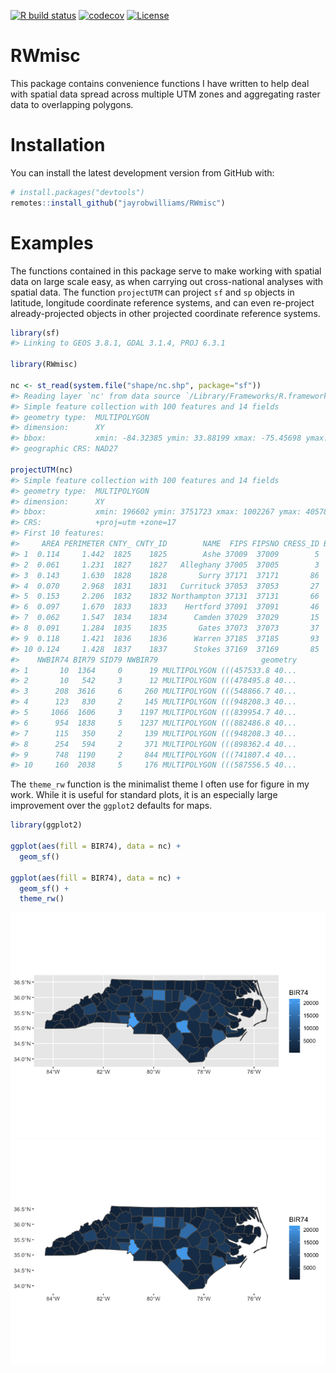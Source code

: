 
<!-- README.md is generated from README.Rmd. Please edit that file -->

<!-- badges: start -->

[![R build
status](https://github.com/jayrobwilliams/RWmisc/workflows/R-CMD-check/badge.svg)](https://github.com/jayrobwilliams/RWmisc/actions)
[![codecov](https://codecov.io/gh/jayrobwilliams/RWmisc/branch/master/graph/badge.svg)](https://codecov.io/gh/jayrobwilliams/RWmisc)
[![License](http://img.shields.io/badge/license-GPL%20%28%3E=%203%29-brightgreen.svg?style=flat)](http://www.gnu.org/licenses/gpl-3.0.html)
<!-- badges: end -->

# RWmisc

This package contains convenience functions I have written to help deal
with spatial data spread across multiple UTM zones and aggregating
raster data to overlapping polygons.

# Installation

You can install the latest development version from GitHub with:

``` r
# install.packages("devtools")
remotes::install_github("jayrobwilliams/RWmisc")
```

# Examples

The functions contained in this package serve to make working with
spatial data on large scale easy, as when carrying out cross-national
analyses with spatial data. The function `projectUTM` can project `sf`
and `sp` objects in latitude, longitude coordinate reference systems,
and can even re-project already-projected objects in other projected
coordinate reference systems.

``` r
library(sf)
#> Linking to GEOS 3.8.1, GDAL 3.1.4, PROJ 6.3.1

library(RWmisc)

nc <- st_read(system.file("shape/nc.shp", package="sf"))
#> Reading layer `nc' from data source `/Library/Frameworks/R.framework/Versions/4.0/Resources/library/sf/shape/nc.shp' using driver `ESRI Shapefile'
#> Simple feature collection with 100 features and 14 fields
#> geometry type:  MULTIPOLYGON
#> dimension:      XY
#> bbox:           xmin: -84.32385 ymin: 33.88199 xmax: -75.45698 ymax: 36.58965
#> geographic CRS: NAD27

projectUTM(nc)
#> Simple feature collection with 100 features and 14 fields
#> geometry type:  MULTIPOLYGON
#> dimension:      XY
#> bbox:           xmin: 196602 ymin: 3751723 xmax: 1002267 ymax: 4057841
#> CRS:            +proj=utm +zone=17
#> First 10 features:
#>     AREA PERIMETER CNTY_ CNTY_ID        NAME  FIPS FIPSNO CRESS_ID BIR74 SID74
#> 1  0.114     1.442  1825    1825        Ashe 37009  37009        5  1091     1
#> 2  0.061     1.231  1827    1827   Alleghany 37005  37005        3   487     0
#> 3  0.143     1.630  1828    1828       Surry 37171  37171       86  3188     5
#> 4  0.070     2.968  1831    1831   Currituck 37053  37053       27   508     1
#> 5  0.153     2.206  1832    1832 Northampton 37131  37131       66  1421     9
#> 6  0.097     1.670  1833    1833    Hertford 37091  37091       46  1452     7
#> 7  0.062     1.547  1834    1834      Camden 37029  37029       15   286     0
#> 8  0.091     1.284  1835    1835       Gates 37073  37073       37   420     0
#> 9  0.118     1.421  1836    1836      Warren 37185  37185       93   968     4
#> 10 0.124     1.428  1837    1837      Stokes 37169  37169       85  1612     1
#>    NWBIR74 BIR79 SID79 NWBIR79                       geometry
#> 1       10  1364     0      19 MULTIPOLYGON (((457533.8 40...
#> 2       10   542     3      12 MULTIPOLYGON (((478495.8 40...
#> 3      208  3616     6     260 MULTIPOLYGON (((548866.7 40...
#> 4      123   830     2     145 MULTIPOLYGON (((948208.3 40...
#> 5     1066  1606     3    1197 MULTIPOLYGON (((839954.7 40...
#> 6      954  1838     5    1237 MULTIPOLYGON (((882486.8 40...
#> 7      115   350     2     139 MULTIPOLYGON (((948208.3 40...
#> 8      254   594     2     371 MULTIPOLYGON (((898362.4 40...
#> 9      748  1190     2     844 MULTIPOLYGON (((741807.4 40...
#> 10     160  2038     5     176 MULTIPOLYGON (((587556.5 40...
```

The `theme_rw` function is the minimalist theme I often use for figure
in my work. While it is useful for standard plots, it is an especially
large improvement over the `ggplot2` defaults for maps.

``` r
library(ggplot2)

ggplot(aes(fill = BIR74), data = nc) +
  geom_sf()

ggplot(aes(fill = BIR74), data = nc) +
  geom_sf() +
  theme_rw()
```

![](man/figures/README-theme_rw-1.png)![](man/figures/README-theme_rw-2.png)
